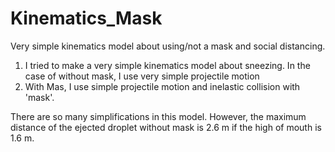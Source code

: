 # Kinematics_Mask
Very simple kinematics model about using/not a  mask and social distancing.

1) I tried to make a very simple kinematics model about sneezing. In the case of without mask, I use very simple projectile motion 
2) With Mas, I use simple projectile motion and inelastic collision with 'mask'.

There are so many simplifications in this model. However, the maximum distance of the ejected droplet without mask is 2.6 m if the high of
mouth is 1.6 m. 
